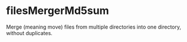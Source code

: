 # filesMergerMd5sum
Merge (meaning move) files from multiple directories into one directory, without duplicates.
